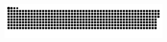 ![alt text](https://raw.githubusercontent.com/pengzhenghao/pengzhenghao/output/github-contribution-grid-snake-dark.svg)
